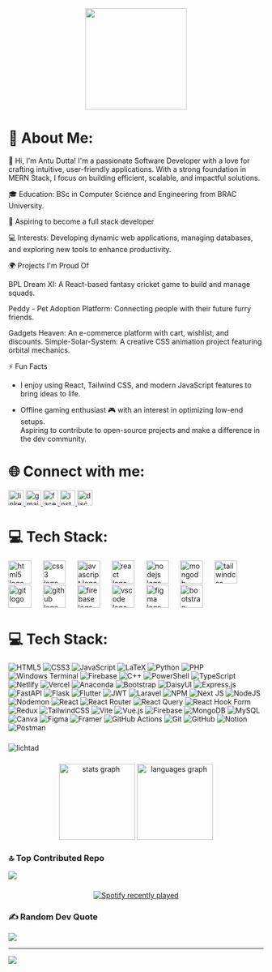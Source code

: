 <div align="center">
    <img height="200" src="https://i.ibb.co.com/t48pHZF/my-banner.png" />
</div>

###

# 💫 About Me:

👋 Hi, I'm Antu Dutta! I'm a passionate Software Developer with a love for crafting intuitive, user-friendly
applications. With a strong foundation in MERN Stack, I focus on building efficient, scalable, and
impactful solutions.

🎓 Education: BSc in Computer Science and Engineering from BRAC University.

🎯 Aspiring to become a full stack developer

💻 Interests: Developing dynamic web applications, managing databases, and exploring new tools to enhance productivity.

🌍 Projects I'm Proud Of

BPL Dream XI: A React-based fantasy cricket game to build and manage squads.

Peddy - Pet Adoption Platform: Connecting people with their future furry friends.

Gadgets Heaven: An e-commerce platform with cart, wishlist, and discounts.
Simple-Solar-System: A creative CSS animation project featuring orbital mechanics.

⚡ Fun Facts

- I enjoy using React, Tailwind CSS, and modern JavaScript features to bring ideas to life.

- Offline gaming enthusiast 🎮 with an interest in optimizing low-end setups.<br>Aspiring to contribute to open-source
projects and make a difference in the dev community.

###

# 🌐 Connect with me:

<div align="left">
    <a href="https://www.linkedin.com/in/antu-dutta-ad/" target="_blank">
        <img src="https://img.shields.io/static/v1?message=LinkedIn&logo=linkedin&label=&color=0077B5&logoColor=white&labelColor=&style=for-the-badge"
            height="30" alt="linkedin logo" />
    </a>
    <a href="antu4939@gmail.com" target="_blank">
        <img src="https://img.shields.io/static/v1?message=Gmail&logo=gmail&label=&color=D14836&logoColor=white&labelColor=&style=for-the-badge"
            height="30" alt="gmail logo" />
    </a>
    <a href="https://www.facebook.com/antu.ad.1/" target="_blank">
        <img src="https://img.shields.io/static/v1?message=Facebook&logo=facebook&label=&color=1877F2&logoColor=white&labelColor=&style=for-the-badge"
            height="30" alt="facebook logo" />
    </a>
    <a href="https://www.instagram.com/_antu_dutta_/" target="_blank">
        <img src="https://img.shields.io/static/v1?message=Instagram&logo=instagram&label=&color=E4405F&logoColor=white&labelColor=&style=for-the-badge"
            height="30" alt="instagram logo" />
    </a>
    <a href="https://discord.gg/MbGmDAMJ6Q" target="_blank">
        <img src="https://img.shields.io/static/v1?message=Discord&logo=discord&label=&color=7289DA&logoColor=white&labelColor=&style=for-the-badge"
            height="30" alt="discord logo" />
    </a>
</div>

###

# 💻 Tech Stack:

<div align="left">
    <img src="https://cdn.jsdelivr.net/gh/devicons/devicon/icons/html5/html5-original.svg" height="45"
        alt="html5 logo" />
    <img width="15" />
    <img src="https://cdn.jsdelivr.net/gh/devicons/devicon/icons/css3/css3-original.svg" height="45" alt="css3 logo" />
    <img width="15" />
    <img src="https://cdn.jsdelivr.net/gh/devicons/devicon/icons/javascript/javascript-original.svg" height="45"
        alt="javascript logo" />
    <img width="15" />
    <img src="https://cdn.jsdelivr.net/gh/devicons/devicon/icons/react/react-original.svg" height="45"
        alt="react logo" />
    <img width="15" />
    <img src="https://cdn.jsdelivr.net/gh/devicons/devicon/icons/nodejs/nodejs-original.svg" height="45"
        alt="nodejs logo" />
    <img width="15" />
    <img src="https://cdn.jsdelivr.net/gh/devicons/devicon/icons/mongodb/mongodb-original.svg" height="45"
        alt="mongodb logo" />
    <img width="15" />
    <img src="https://cdn.jsdelivr.net/gh/devicons/devicon/icons/tailwindcss/tailwindcss-original-wordmark.svg"
        height="45" alt="tailwindcss logo" />
    <img width="15" />
    <img src="https://cdn.jsdelivr.net/gh/devicons/devicon/icons/git/git-original.svg" height="45" alt="git logo" />
    <img width="15" />
    <img src="https://cdn.jsdelivr.net/gh/devicons/devicon/icons/github/github-original.svg" height="45"
        alt="github logo" />
    <img width="15" />
    <img src="https://cdn.jsdelivr.net/gh/devicons/devicon/icons/firebase/firebase-plain.svg" height="45"
        alt="firebase logo" />
    <img width="15" />
    <img src="https://cdn.jsdelivr.net/gh/devicons/devicon/icons/vscode/vscode-original.svg" height="45"
        alt="vscode logo" />
    <img width="15" />
    <img src="https://cdn.jsdelivr.net/gh/devicons/devicon/icons/figma/figma-original.svg" height="45"
        alt="figma logo" />
    <img width="15" />
    <img src="https://cdn.jsdelivr.net/gh/devicons/devicon/icons/bootstrap/bootstrap-original.svg" height="45"
        alt="bootstrap logo" />
</div>

###

# 💻 Tech Stack:

![HTML5](https://img.shields.io/badge/html5-%23E34F26.svg?style=for-the-badge&logo=html5&logoColor=white)
![CSS3](https://img.shields.io/badge/css3-%231572B6.svg?style=for-the-badge&logo=css3&logoColor=white)
![JavaScript](https://img.shields.io/badge/javascript-%23323330.svg?style=for-the-badge&logo=javascript&logoColor=%23F7DF1E)
![LaTeX](https://img.shields.io/badge/latex-%23008080.svg?style=for-the-badge&logo=latex&logoColor=white)
![Python](https://img.shields.io/badge/python-3670A0?style=for-the-badge&logo=python&logoColor=ffdd54)
![PHP](https://img.shields.io/badge/php-%23777BB4.svg?style=for-the-badge&logo=php&logoColor=white) ![Windows
Terminal](https://img.shields.io/badge/Windows%20Terminal-%234D4D4D.svg?style=for-the-badge&logo=windows-terminal&logoColor=white)
![Firebase](https://img.shields.io/badge/firebase-%23039BE5.svg?style=for-the-badge&logo=firebase)
![C++](https://img.shields.io/badge/c++-%2300599C.svg?style=for-the-badge&logo=c%2B%2B&logoColor=white)
![PowerShell](https://img.shields.io/badge/PowerShell-%235391FE.svg?style=for-the-badge&logo=powershell&logoColor=white)
![TypeScript](https://img.shields.io/badge/typescript-%23007ACC.svg?style=for-the-badge&logo=typescript&logoColor=white)
![Netlify](https://img.shields.io/badge/netlify-%23000000.svg?style=for-the-badge&logo=netlify&logoColor=#00C7B7)
![Vercel](https://img.shields.io/badge/vercel-%23000000.svg?style=for-the-badge&logo=vercel&logoColor=white)
![Anaconda](https://img.shields.io/badge/Anaconda-%2344A833.svg?style=for-the-badge&logo=anaconda&logoColor=white)
![Bootstrap](https://img.shields.io/badge/bootstrap-%238511FA.svg?style=for-the-badge&logo=bootstrap&logoColor=white)
![DaisyUI](https://img.shields.io/badge/daisyui-5A0EF8?style=for-the-badge&logo=daisyui&logoColor=white)
![Express.js](https://img.shields.io/badge/express.js-%23404d59.svg?style=for-the-badge&logo=express&logoColor=%2361DAFB)
![FastAPI](https://img.shields.io/badge/FastAPI-005571?style=for-the-badge&logo=fastapi)
![Flask](https://img.shields.io/badge/flask-%23000.svg?style=for-the-badge&logo=flask&logoColor=white)
![Flutter](https://img.shields.io/badge/Flutter-%2302569B.svg?style=for-the-badge&logo=Flutter&logoColor=white)
![JWT](https://img.shields.io/badge/JWT-black?style=for-the-badge&logo=JSON%20web%20tokens)
![Laravel](https://img.shields.io/badge/laravel-%23FF2D20.svg?style=for-the-badge&logo=laravel&logoColor=white)
![NPM](https://img.shields.io/badge/NPM-%23CB3837.svg?style=for-the-badge&logo=npm&logoColor=white) ![Next
JS](https://img.shields.io/badge/Next-black?style=for-the-badge&logo=next.js&logoColor=white)
![NodeJS](https://img.shields.io/badge/node.js-6DA55F?style=for-the-badge&logo=node.js&logoColor=white)
![Nodemon](https://img.shields.io/badge/NODEMON-%23323330.svg?style=for-the-badge&logo=nodemon&logoColor=%BBDEAD)
![React](https://img.shields.io/badge/react-%2320232a.svg?style=for-the-badge&logo=react&logoColor=%2361DAFB) ![React
Router](https://img.shields.io/badge/React_Router-CA4245?style=for-the-badge&logo=react-router&logoColor=white) ![React
Query](https://img.shields.io/badge/-React%20Query-FF4154?style=for-the-badge&logo=react%20query&logoColor=white)
![React Hook
Form](https://img.shields.io/badge/React%20Hook%20Form-%23EC5990.svg?style=for-the-badge&logo=reacthookform&logoColor=white)
![Redux](https://img.shields.io/badge/redux-%23593d88.svg?style=for-the-badge&logo=redux&logoColor=white)
![TailwindCSS](https://img.shields.io/badge/tailwindcss-%2338B2AC.svg?style=for-the-badge&logo=tailwind-css&logoColor=white)
![Vite](https://img.shields.io/badge/vite-%23646CFF.svg?style=for-the-badge&logo=vite&logoColor=white)
![Vue.js](https://img.shields.io/badge/vue.js-%2335495e.svg?style=for-the-badge&logo=vuedotjs&logoColor=%234FC08D)
![Firebase](https://img.shields.io/badge/firebase-a08021?style=for-the-badge&logo=firebase&logoColor=ffcd34)
![MongoDB](https://img.shields.io/badge/MongoDB-%234ea94b.svg?style=for-the-badge&logo=mongodb&logoColor=white)
![MySQL](https://img.shields.io/badge/mysql-4479A1.svg?style=for-the-badge&logo=mysql&logoColor=white)
![Canva](https://img.shields.io/badge/Canva-%2300C4CC.svg?style=for-the-badge&logo=Canva&logoColor=white)
![Figma](https://img.shields.io/badge/figma-%23F24E1E.svg?style=for-the-badge&logo=figma&logoColor=white)
![Framer](https://img.shields.io/badge/Framer-black?style=for-the-badge&logo=framer&logoColor=blue) ![GitHub
Actions](https://img.shields.io/badge/github%20actions-%232671E5.svg?style=for-the-badge&logo=githubactions&logoColor=white)
![Git](https://img.shields.io/badge/git-%23F05033.svg?style=for-the-badge&logo=git&logoColor=white)
![GitHub](https://img.shields.io/badge/github-%23121011.svg?style=for-the-badge&logo=github&logoColor=white)
![Notion](https://img.shields.io/badge/Notion-%23000000.svg?style=for-the-badge&logo=notion&logoColor=white)
![Postman](https://img.shields.io/badge/Postman-FF6C37?style=for-the-badge&logo=postman&logoColor=white)

###
<!-- <div align="center">
    <img src="https://profile-counter.glitch.me/LichtAD/count.svg?" />
</div> -->
###

<p align="left"> <img src="https://komarev.com/ghpvc/?username=lichtad&label=Profile%20views&color=0e75b6&style=flat" alt="lichtad" /> </p>

###

<div align="center">
    <img src="https://github-readme-stats.vercel.app/api?username=LichtAD&hide_title=false&hide_rank=false&show_icons=true&include_all_commits=true&count_private=true&disable_animations=false&theme=dracula&locale=en&hide_border=false"
        height="150" alt="stats graph" />
    <img src="https://github-readme-stats.vercel.app/api/top-langs?username=LichtAD&locale=en&hide_title=false&layout=compact&card_width=320&langs_count=5&theme=dracula&hide_border=false"
        height="150" alt="languages graph" />
</div>

### 🔝 Top Contributed Repo
![](https://github-contributor-stats.vercel.app/api?username=LichtAD&limit=5&theme=dark&combine_all_yearly_contributions=true)

###
<!-- <img src="https://raw.githubusercontent.com/LichtAD/LichtAD/output/snake.svg" alt="Snake animation" />-->
###

<div align="center">
    <a href="https://open.spotify.com/user/31bfrln5ptefqafbbgpe72xqijne">
        <img src="https://spotify-recently-played-readme.vercel.app/api?user=31bfrln5ptefqafbbgpe72xqijne&count=2&unique=false"
            alt="Spotify recently played" />
    </a>
</div>

###
<!-- <div align="center">
    <img src="https://github-read-medium-git-main.pahlevikun.vercel.app/latest?limit=2&username=antu4939"
        alt="Layout with last medium posts" />
</div> -->
### ✍️ Random Dev Quote
![](https://quotes-github-readme.vercel.app/api?type=horizontal&theme=radical)

---
[![](https://visitcount.itsvg.in/api?id=LichtAD&icon=0&color=0)](https://visitcount.itsvg.in)
